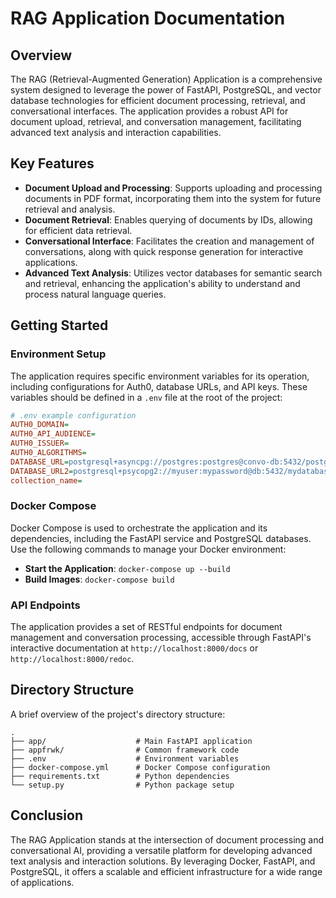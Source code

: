 
# RAG Application Documentation

## Overview

The RAG (Retrieval-Augmented Generation) Application is a comprehensive system designed to leverage the power of FastAPI, PostgreSQL, and vector database technologies for efficient document processing, retrieval, and conversational interfaces. The application provides a robust API for document upload, retrieval, and conversation management, facilitating advanced text analysis and interaction capabilities.

## Key Features

- **Document Upload and Processing**: Supports uploading and processing documents in PDF format, incorporating them into the system for future retrieval and analysis.
- **Document Retrieval**: Enables querying of documents by IDs, allowing for efficient data retrieval.
- **Conversational Interface**: Facilitates the creation and management of conversations, along with quick response generation for interactive applications.
- **Advanced Text Analysis**: Utilizes vector databases for semantic search and retrieval, enhancing the application's ability to understand and process natural language queries.

## Getting Started

### Environment Setup

The application requires specific environment variables for its operation, including configurations for Auth0, database URLs, and API keys. These variables should be defined in a `.env` file at the root of the project:

```ini
# .env example configuration
AUTH0_DOMAIN=
AUTH0_API_AUDIENCE=
AUTH0_ISSUER=
AUTH0_ALGORITHMS=
DATABASE_URL=postgresql+asyncpg://postgres:postgres@convo-db:5432/postgres
DATABASE_URL2=postgresql+psycopg2://myuser:mypassword@db:5432/mydatabase
collection_name=
```

### Docker Compose

Docker Compose is used to orchestrate the application and its dependencies, including the FastAPI service and PostgreSQL databases. Use the following commands to manage your Docker environment:

- **Start the Application**: `docker-compose up --build`
- **Build Images**: `docker-compose build`

### API Endpoints

The application provides a set of RESTful endpoints for document management and conversation processing, accessible through FastAPI's interactive documentation at `http://localhost:8000/docs` or `http://localhost:8000/redoc`.

## Directory Structure

A brief overview of the project's directory structure:

```
.
├── app/                    # Main FastAPI application
├── appfrwk/                # Common framework code
├── .env                    # Environment variables
├── docker-compose.yml      # Docker Compose configuration
├── requirements.txt        # Python dependencies
└── setup.py                # Python package setup
```

## Conclusion

The RAG Application stands at the intersection of document processing and conversational AI, providing a versatile platform for developing advanced text analysis and interaction solutions. By leveraging Docker, FastAPI, and PostgreSQL, it offers a scalable and efficient infrastructure for a wide range of applications.
